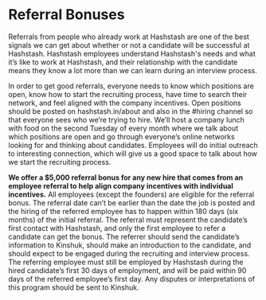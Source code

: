 # Referral Bonuses

Referrals from people who already work at Hashstash are one of the best signals we can get about whether or not a candidate will be successful at Hashstash. Hashstash employees understand Hashstash's needs and what it’s like to work at Hashstash, and their relationship with the candidate means they know a lot more than we can learn during an interview process.

In order to get good referrals, everyone needs to know which positions are open, know how to start the recruiting process, have time to search their network, and feel aligned with the company incentives. Open positions should be posted on hashstash.in/about and also in the #hiring channel so that everyone sees who we’re trying to hire. We’ll host a company lunch with food on the second Tuesday of every month where we talk about which positions are open and go through everyone’s online networks looking for and thinking about candidates. Employees will do initial outreach to interesting connection, which will give us a good space to talk about how we start the recruiting process.

**We offer a $5,000 referral bonus for any new hire that comes from an employee referral to help align company incentives with individual incentives.** All employees (except the founders) are eligible for the referral bonus. The referral date can’t be earlier than the date the job is posted and the hiring of the referred employee has to happen within 180 days (six months) of the initial referral. The referral must represent the candidate’s first contact with Hashstash, and only the first employee to refer a candidate can get the bonus. The referrer should send the candidate’s information to Kinshuk, should make an introduction to the candidate, and should expect to be engaged during the recruiting and interview process. The referring employee must still be employed by Hashstash during the hired candidate’s first 30 days of employment, and will be paid within 90 days of the referred employee’s first day. Any disputes or interpretations of this program should be sent to Kinshuk.
